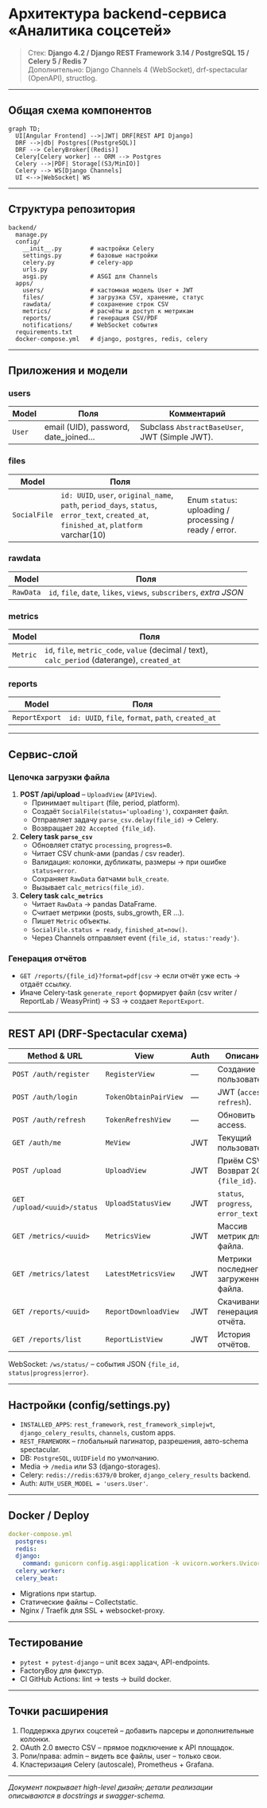 # Архитектура backend-сервиса «Аналитика соцсетей»

> Стек: **Django 4.2 / Django REST Framework 3.14 / PostgreSQL 15 / Celery 5 / Redis 7**  
> Дополнительно: Django Channels 4 (WebSocket), drf-spectacular (OpenAPI), structlog.

---
## Общая схема компонентов

```mermaid
graph TD;
  UI[Angular Frontend] -->|JWT| DRF[REST API Django]
  DRF -->|db| Postgres[(PostgreSQL)]
  DRF --> CeleryBroker[(Redis)]
  Celery[Celery worker] -- ORM --> Postgres
  Celery -->|PDF| Storage[(S3/MinIO)]
  Celery --> WS[Django Channels]
  UI <-->|WebSocket| WS
```

---
## Структура репозитория

```
backend/
  manage.py
  config/
    __init__.py        # настройки Celery
    settings.py        # базовые настройки
    celery.py          # celery-app
    urls.py
    asgi.py            # ASGI для Channels
  apps/
    users/             # кастомная модель User + JWT
    files/             # загрузка CSV, хранение, статус
    rawdata/           # сохранение строк CSV
    metrics/           # расчёты и доступ к метрикам
    reports/           # генерация CSV/PDF
    notifications/     # WebSocket события
  requirements.txt
  docker-compose.yml   # django, postgres, redis, celery
```

---
## Приложения и модели

### users
| Model | Поля | Комментарий |
|-------|------|-------------|
| `User` | email (UID), password, date_joined… | Subclass `AbstractBaseUser`, JWT (Simple JWT).

### files
| Model | Поля | |
|-------|------|--|
| `SocialFile` | `id: UUID`, `user`, `original_name`, `path`, `period_days`, `status`, `error_text`, `created_at`, `finished_at`, `platform` varchar(10) | Enum `status`: uploading / processing / ready / error.

### rawdata
| Model | Поля |
|-------|------|
| `RawData` | `id`, `file`, `date`, `likes`, `views`, `subscribers`, _extra JSON_ | Index `(file, date)`.

### metrics
| Model | Поля |
|-------|------|
| `Metric` | `id`, `file`, `metric_code`, `value` (decimal / text), `calc_period` (daterange), `created_at` | `UNIQUE(file, metric_code, calc_period)`.

### reports
| Model | Поля |
|-------|------|
| `ReportExport` | `id: UUID`, `file`, `format`, `path`, `created_at` |

---
## Сервис-слой

### Цепочка загрузки файла
1. **POST /api/upload** – `UploadView` (`APIView`).
   * Принимает `multipart` (file, period, platform).
   * Создаёт `SocialFile(status='uploading')`, сохраняет файл.
   * Отправляет задачу `parse_csv.delay(file_id)` → Celery.  
   * Возвращает `202 Accepted {file_id}`.
2. **Celery task `parse_csv`**
   * Обновляет статус `processing`, `progress=0`.
   * Читает CSV chunk-ами (pandas / csv reader).
   * Валидация: колонки, дубликаты, размеры → при ошибке `status=error`.
   * Сохраняет `RawData` батчами `bulk_create`.
   * Вызывает `calc_metrics(file_id)`.
3. **Celery task `calc_metrics`**
   * Читает `RawData` → pandas DataFrame.
   * Считает метрики (posts, subs_growth, ER …).  
   * Пишет `Metric` объекты.
   * `SocialFile.status = ready`, `finished_at=now()`.
   * Через Channels отправляет event `{file_id, status:'ready'}`.

### Генерация отчётов
* `GET /reports/{file_id}?format=pdf|csv` → если отчёт уже есть → отдаёт ссылку.  
* Иначе Celery-task `generate_report` формирует файл (csv writer / ReportLab / WeasyPrint) → S3 → создает `ReportExport`.

---
## REST API (DRF-Spectacular схема)
| Method & URL | View | Auth | Описание |
|--------------|------|------|----------|
| `POST /auth/register` | `RegisterView` | — | Создание пользователя. |
| `POST /auth/login` | `TokenObtainPairView` | — | JWT (`access`, `refresh`). |
| `POST /auth/refresh` | `TokenRefreshView` | — | Обновить access. |
| `GET /auth/me` | `MeView` | JWT | Текущий пользователь. |
| `POST /upload` | `UploadView` | JWT | Приём CSV. Возврат 202 `{file_id}`. |
| `GET /upload/<uuid>/status` | `UploadStatusView` | JWT | `status`, `progress`, `error_text`. |
| `GET /metrics/<uuid>` | `MetricsView` | JWT | Массив метрик для файла. |
| `GET /metrics/latest` | `LatestMetricsView` | JWT | Метрики последнего загруженного файла. |
| `GET /reports/<uuid>` | `ReportDownloadView` | JWT | Скачивание / генерация отчёта. |
| `GET /reports/list` | `ReportListView` | JWT | История отчётов. |

WebSocket: `/ws/status/` – события JSON `{file_id, status|progress|error}`.

---
## Настройки (config/settings.py)
* `INSTALLED_APPS`: `rest_framework`, `rest_framework_simplejwt`, `django_celery_results`, `channels`, custom apps.  
* `REST_FRAMEWORK` – глобальный пагинатор, разрешения, авто-schema spectacular.
* DB: `PostgreSQL`, `UUIDField` по умолчанию.  
* Media → `/media` или S3 (django-storages).  
* Celery: `redis://redis:6379/0` broker, `django_celery_results` backend.  
* Auth: `AUTH_USER_MODEL = 'users.User'`.

---
## Docker / Deploy
```yaml
docker-compose.yml
  postgres:
  redis:
  django:
    command: gunicorn config.asgi:application -k uvicorn.workers.UvicornWorker
  celery_worker:
  celery_beat:
```
* Migrations при startup.  
* Статические файлы – Collectstatic.  
* Nginx / Traefik для SSL + websocket-proxy.

---
## Тестирование
* `pytest + pytest-django` – unit всех задач, API-endpoints.  
* FactoryBoy для фикстур.  
* CI GitHub Actions: lint → tests → build docker.

---
## Точки расширения
1. Поддержка других соцсетей – добавить парсеры и дополнительные колонки.  
2. OAuth 2.0 вместо CSV – прямое подключение к API площадок.  
3. Роли/права: admin – видеть все файлы, user – только свои.  
4. Кластеризация Celery (autoscale), Prometheus + Grafana.

---
_Документ покрывает high-level дизайн; детали реализации описываются в docstrings и swagger-schema._ 